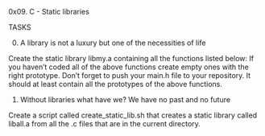 0x09. C - Static libraries

TASKS

0. A library is not a luxury but one of the necessities of life

Create the static library libmy.a containing all the functions listed below:
If you haven’t coded all of the above functions create empty ones with the right prototype.
Don’t forget to push your main.h file to your repository. It should at least contain all the prototypes of the above functions.


1. Without libraries what have we? We have no past and no future

Create a script called create_static_lib.sh that creates a static library called liball.a from all the .c files that are in the current directory.

